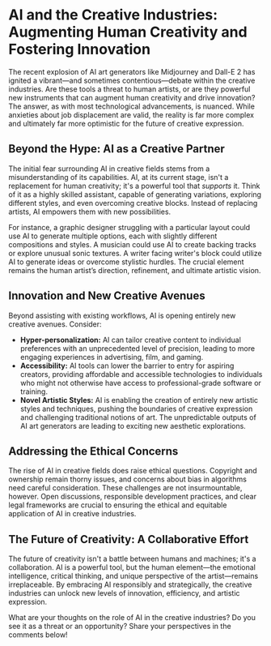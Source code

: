# AI and the Creative Industries: Augmenting Human Creativity and Fostering Innovation

The recent explosion of AI art generators like Midjourney and Dall-E 2 has ignited a vibrant—and sometimes contentious—debate within the creative industries.  Are these tools a threat to human artists, or are they powerful new instruments that can augment human creativity and drive innovation?  The answer, as with most technological advancements, is nuanced.  While anxieties about job displacement are valid, the reality is far more complex and ultimately far more optimistic for the future of creative expression.

## Beyond the Hype: AI as a Creative Partner

The initial fear surrounding AI in creative fields stems from a misunderstanding of its capabilities.  AI, at its current stage, isn't a replacement for human creativity; it's a powerful tool that *supports* it. Think of it as a highly skilled assistant, capable of generating variations, exploring different styles, and even overcoming creative blocks.  Instead of replacing artists, AI empowers them with new possibilities.

For instance, a graphic designer struggling with a particular layout could use AI to generate multiple options, each with slightly different compositions and styles. A musician could use AI to create backing tracks or explore unusual sonic textures.  A writer facing writer's block could utilize AI to generate ideas or overcome stylistic hurdles.  The crucial element remains the human artist’s direction, refinement, and ultimate artistic vision.

##  Innovation and New Creative Avenues

Beyond assisting with existing workflows, AI is opening entirely new creative avenues.  Consider:

* **Hyper-personalization:** AI can tailor creative content to individual preferences with an unprecedented level of precision, leading to more engaging experiences in advertising, film, and gaming.
* **Accessibility:** AI tools can lower the barrier to entry for aspiring creators, providing affordable and accessible technologies to individuals who might not otherwise have access to professional-grade software or training.
* **Novel Artistic Styles:** AI is enabling the creation of entirely new artistic styles and techniques, pushing the boundaries of creative expression and challenging traditional notions of art.  The unpredictable outputs of AI art generators are leading to exciting new aesthetic explorations.

## Addressing the Ethical Concerns

The rise of AI in creative fields does raise ethical questions.  Copyright and ownership remain thorny issues, and concerns about bias in algorithms need careful consideration.  These challenges are not insurmountable, however.  Open discussions, responsible development practices, and clear legal frameworks are crucial to ensuring the ethical and equitable application of AI in creative industries.


## The Future of Creativity: A Collaborative Effort

The future of creativity isn't a battle between humans and machines; it's a collaboration. AI is a powerful tool, but the human element—the emotional intelligence, critical thinking, and unique perspective of the artist—remains irreplaceable. By embracing AI responsibly and strategically, the creative industries can unlock new levels of innovation, efficiency, and artistic expression.

What are your thoughts on the role of AI in the creative industries?  Do you see it as a threat or an opportunity? Share your perspectives in the comments below!
